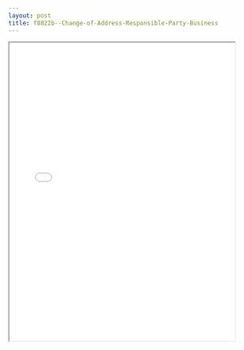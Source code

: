 ```yaml
---
layout: post
title: f8822b--Change-of-Address-Responsible-Party-Business
---
```


<div class="pdf-container">
<iframe src="/ea/assets/pdfs/f8822b--Change-of-Address-Responsible-Party-Business.pdf" height="600" width="90%" allowFullScreen="true"></iframe>
</div>

